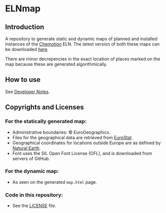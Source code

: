 # ELNmap

## Introduction

A repository to generate static and dynamic maps of planned and installed instances of the [Chemotion](https://chemotion.net/) ELN. The latest version of both these maps can be downloaded [here](https://github.com/harivyasi/ELNmap/releases/tag/latest).

There are minor decrepencies in the exact location of places marked on the map because these are generated algorithmically.

## How to use

See [Developer Notes](developer_notes.md).

## Copyrights and Licenses

### For the statically generated map:

- Administrative boundaries: © EuroGeographics.
- Files for the geographical data are retrieved from [EuroStat](https://ec.europa.eu/eurostat/web/gisco/geodata/reference-data/administrative-units-statistical-units/nuts).
- Geographical coordinates for locations outside Europe are as defined by [Natural Earth](https://www.naturalearthdata.com).
- Font uses the SIL Open Font License (OFL), and is downloaded from servers of GitHub.

### For the dynamic map:

- As seen on the generated `map.html` page.

### Code in this repository:

- See the [LICENSE](LICENSE) file.
